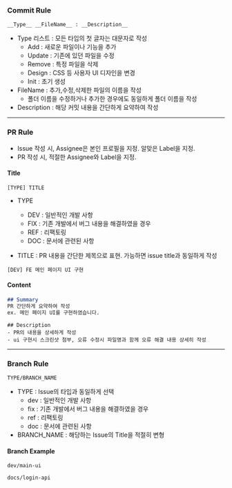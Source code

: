 
### Commit Rule
```
__Type__ __FileName__ : __Description__
```
- Type 리스트
  : 모든 타입의 첫 글자는 대문자로 작성
    - Add : 새로운 파일이나 기능을 추가
    - Update : 기존에 있던 파일을 수정
    - Remove : 특정 파일을 삭제
    - Design : CSS 등 사용자 UI 디자인을 변경
    - Init : 초기 생성
- FileName : 추가,수정,삭제한 파일의 이름을 작성
    - 폴더 이름을 수정하거나 추가한 경우에도 동일하게 폴더 이름을 작성
- Description : 해당 커밋 내용을 간단하게 요약하여 작성


---

### PR Rule
- Issue 작성 시, Assignee은 본인 프로필을 지정. 알맞은 Label을 지정. 
- PR 작성 시, 적절한 Assignee와 Label을 지정.
  
#### Title
```
[TYPE] TITLE
```
- TYPE
    - DEV : 일반적인 개발 사항
    - FIX : 기존 개발에서 버그 내용을 해결하였을 경우
    - REF : 리팩토링
    - DOC : 문서에 관련된 사항
 
- TITLE
  : PR 내용을 간단한 제목으로 표현. 가능하면 issue title과 동일하게 작성

```
[DEV] FE 메인 페이지 UI 구현
```

####  Content
```markdown
## Summary
PR 간단하게 요약하여 작성
ex. 메인 페이지 UI를 구현하였습니다.

```
```
## Description
- PR의 내용을 상세하게 작성
- ui 구현시 스크린샷 첨부, 오류 수정시 파일명과 함께 오류 해결 내용 상세히 작성
```

---

### Branch Rule
```
TYPE/BRANCH_NAME
```
- TYPE
  : Issue의 타입과 동일하게 선택
    - dev : 일반적인 개발 사항
    - fix : 기존 개발에서 버그 내용을 해결하였을 경우
    - ref : 리팩토링
    - doc : 문서에 관련된 사항
- BRANCH_NAME
  : 해당하는 Issue의 Title을 적절히 변형

#### Branch Example
```
dev/main-ui
```
```
docs/login-api
```
